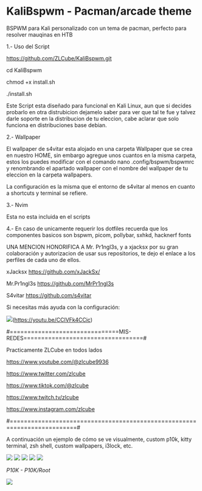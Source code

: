 # KaliBspwm - Pacman/arcade theme

BSPWM para Kali personalizado con un tema de pacman, perfecto para resolver mauqinas en HTB

1.- Uso del Script 

https://github.com/ZLCube/KaliBspwm.git

cd KaliBspwm

chmod +x install.sh

./install.sh

Este Script esta diseñado para funcional en Kali Linux, aun que si decides probarlo en otra distrubicion dejamelo saber para ver que tal te fue y talvez darle soporte en la distribucion de tu eleccion, cabe aclarar que solo funciona en distribuciones base debian.

2.- Wallpaper

El wallpaper de s4vitar esta alojado en una carpeta Wallpaper que se crea en nuestro HOME, sin embargo agregue unos cuantos en la misma carpeta, estos los puedes modificar con el comando nano .config/bspwm/bspwmrc y renombrando el apartado wallpaper con el nombre del wallpaper de tu eleccion en la carpeta wallpapers.

La configuración es la misma que el entorno de s4vitar al menos en cuanto a shortcuts y terminal se refiere.

3.- Nvim

Esta no esta incluida en el scripts

4.- En caso de unicamente requerir los dotfiles recuerda que los componentes basicos son bspwm, picom, pollybar, sxhkd, hacknerf fonts

UNA MENCION HONORIFICA A Mr. Pr1ngl3s, y a xjacksx por su gran colaboración y autorizacion de usar sus repositorios, te dejo el enlace a los perfiles de cada uno de ellos.

xJacksx https://github.com/xJackSx/

Mr.Pr1ngl3s https://github.com/MrPr1ngl3s

S4vitar https://github.com/s4vitar

Si necesitas más ayuda con la configuración:

![](https://markdown-videos.deta/youtube/CClVFk4CCic)(https://youtu.be/CClVFk4CCic)


#===============================MIS-REDES==================================#

Practicamente ZLCube en todos lados

https://www.youtube.com/@zlcube9936

https://www.twitter.com/zlcube

https://www.tiktok.com/@zlcube

https://www.twitch.tv/zlcube

https://www.instagram.com/zlcube

#=========================================================================#

A continuación un ejemplo de cómo se ve visualmente, custom p10k, kitty terminal, zsh shell, custom wallpapers, i3lock, etc.

![](https://github.com/ZLCube/KaliBspwm/blob/main/Design%20preview%20(Useless)/Picture1.PNG)
![](https://github.com/ZLCube/KaliBspwm/blob/main/Design%20preview%20(Useless)/Picture111.PNG)
![](https://github.com/ZLCube/KaliBspwm/blob/main/Design%20preview%20(Useless)/Picture11.PNG)
![](https://github.com/ZLCube/KaliBspwm/blob/main/Design%20preview%20(Useless)/Picture2.PNG)
![](https://github.com/ZLCube/KaliBspwm/blob/main/Design%20preview%20(Useless)/Picture3.PNG)

*P10K - P10K/Root*

![](https://github.com/ZLCube/KaliBspwm/blob/main/Design%20preview%20(Useless)/Picture4.PNG)
